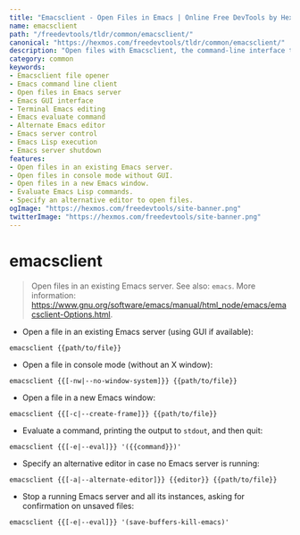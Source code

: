 ```yaml
---
title: "Emacsclient - Open Files in Emacs | Online Free DevTools by Hexmos"
name: emacsclient
path: "/freedevtools/tldr/common/emacsclient/"
canonical: "https://hexmos.com/freedevtools/tldr/common/emacsclient/"
description: "Open files with Emacsclient, the command-line interface to Emacs. Quickly edit files and evaluate commands. Free online tool, no registration required."
category: common
keywords:
- Emacsclient file opener
- Emacs command line client
- Open files in Emacs server
- Emacs GUI interface
- Terminal Emacs editing
- Emacs evaluate command
- Alternate Emacs editor
- Emacs server control
- Emacs Lisp execution
- Emacs server shutdown
features:
- Open files in an existing Emacs server.
- Open files in console mode without GUI.
- Open files in a new Emacs window.
- Evaluate Emacs Lisp commands.
- Specify an alternative editor to open files.
ogImage: "https://hexmos.com/freedevtools/site-banner.png"
twitterImage: "https://hexmos.com/freedevtools/site-banner.png"
---
```


# emacsclient

> Open files in an existing Emacs server.
> See also: `emacs`.
> More information: <https://www.gnu.org/software/emacs/manual/html_node/emacs/emacsclient-Options.html>.

- Open a file in an existing Emacs server (using GUI if available):

`emacsclient {{path/to/file}}`

- Open a file in console mode (without an X window):

`emacsclient {{[-nw|--no-window-system]}} {{path/to/file}}`

- Open a file in a new Emacs window:

`emacsclient {{[-c|--create-frame]}} {{path/to/file}}`

- Evaluate a command, printing the output to `stdout`, and then quit:

`emacsclient {{[-e|--eval]}} '({{command}})'`

- Specify an alternative editor in case no Emacs server is running:

`emacsclient {{[-a|--alternate-editor]}} {{editor}} {{path/to/file}}`

- Stop a running Emacs server and all its instances, asking for confirmation on unsaved files:

`emacsclient {{[-e|--eval]}} '(save-buffers-kill-emacs)'`
